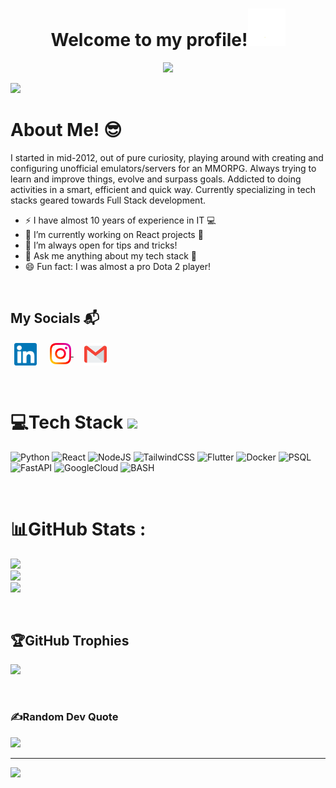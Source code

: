 <h1 align="center">Welcome to my profile!<img src="https://github.com/Kathryn-Jie/Kathryn-Jie/blob/main/wave.gif" width="60px"/></h1>
  <p align="center"><img src="https://miro.medium.com/max/2048/1*OohqW5DGh9CQS4hLY5FXzA.png" height="230"/>
</p>

<img src="https://user-images.githubusercontent.com/73097560/115834477-dbab4500-a447-11eb-908a-139a6edaec5c.gif"> 
<h1>About Me! 😎</h1>

<p>I started in mid-2012, out of pure curiosity, playing around with creating and configuring unofficial emulators/servers for an MMORPG. Always trying to learn and improve things, evolve and surpass goals. Addicted to doing activities in a smart, efficient and quick way. Currently specializing in tech stacks geared towards Full Stack development.</p>

- ⚡ I have almost 10 years of experience in IT 💻
- 💼 I’m currently working on React projects 🤖
- 🤔 I’m always open for tips and tricks!
- 💬 Ask me anything about my tech stack 🧠
- 😄 Fun fact: I was almost a pro Dota 2 player! 
<br>

<h2 align="left">My Socials 📬</h1>
<p align="left">
  <button style="background-color: transparent; border: none;">
    <a className="px-2" title="Linkedin" href="https://www.linkedin.com/in/eduardoedomingues/">
      <img align="center" width="36px" border="0"
      src="https://github.com/SatYu26/SatYu26/blob/master/Assets/Linkedin.svg" />
    </a>
  </button>  &ensp;
  <a title="Github" href="https://www.instagram.com/eduardoduud/">
    <img align="center" width="34px" src="https://github.com/SatYu26/SatYu26/blob/master/Assets/Instagram.svg">
  </a> &ensp;
  <button style="background-color: transparent; border: none;">
    <a className="px-2" title="Gmail" href="mailto:eeadomingues@gmail.com?subject=Olá, Eduardo!&body=Escreva sua mensagem"
      target="_blank">
      <img align="center" width="36px" src="https://github.com/SatYu26/SatYu26/blob/master/Assets/Gmail.svg" />
    </a>
  </button>
</p>
<br>

# 💻Tech Stack <img src = "https://media2.giphy.com/media/QssGEmpkyEOhBCb7e1/giphy.gif?cid=ecf05e47a0n3gi1bfqntqmob8g9aid1oyj2wr3ds3mg700bl&rid=giphy.gif" width = 32px> 
![Python](https://img.shields.io/badge/Python-FFD43B?style=for-the-badge&logo=python&logoColor=darkgreen) ![React](https://img.shields.io/badge/react-%2320232a.svg?style=for-the-badge&logo=react&logoColor=%2361DAFB) ![NodeJS](https://img.shields.io/badge/node.js-6DA55F?style=for-the-badge&logo=node.js&logoColor=white) ![TailwindCSS](https://img.shields.io/badge/tailwindcss-%2338B2AC.svg?style=for-the-badge&logo=tailwind-css&logoColor=white) ![Flutter](https://img.shields.io/badge/Flutter-%2302569B.svg?style=for-the-badge&logo=Flutter&logoColor=white)
![Docker](https://img.shields.io/badge/docker-%230db7ed.svg?style=for-the-badge&logo=docker&logoColor=white) ![PSQL](https://img.shields.io/badge/postgresql-4169E1?style=for-the-badge&logo=postgresql&logoColor=white) ![FastAPI](https://img.shields.io/badge/fastapi-009688?style=for-the-badge&logo=fastapi&logoColor=white) ![GoogleCloud](https://img.shields.io/badge/googlecloud-4285F4?style=for-the-badge&logo=googlecloud&logoColor=yellow) ![BASH](https://img.shields.io/badge/gnubash-4EAA25?style=for-the-badge&logo=gnubash&logoColor=black)
  
<br>
  
# 📊GitHub Stats :
![](https://github-readme-stats.vercel.app/api?username=eduardoduud&theme=radical&hide_border=false&include_all_commits=false&count_private=false)<br/>
![](https://github-readme-streak-stats.herokuapp.com/?user=eduardoduud&theme=radical&hide_border=false)<br/>
![](https://github-readme-stats.vercel.app/api/top-langs/?username=eduardoduud&theme=radical&hide_border=false&include_all_commits=false&count_private=false&layout=compact)
  
<br> 

## 🏆GitHub Trophies
![](https://github-profile-trophy.vercel.app/?username=eduardoduud&theme=discord&no-frame=false&no-bg=false&margin-w=4)
  
<br>
  
### ✍️Random Dev Quote
![](https://quotes-github-readme.vercel.app/api?type=horizontal&theme=merko)

---
![](https://komarev.com/ghpvc/?username=eduardoduud&label=Visitors+Count&color=brightgreen)
</div>
